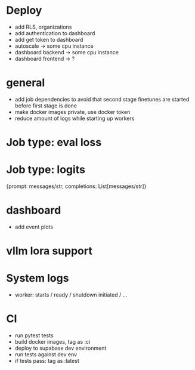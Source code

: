 # Deploy
- add RLS, organizations
- add authentication to dashboard
- add get token to dashboard
- autoscale -> some cpu instance
- dashboard backend -> some cpu instance
- dashboard frontend -> ?

# general
- add job dependencies to avoid that second stage finetunes are started before first stage is done
- make docker images private, use docker token
- reduce amount of logs while starting up workers

# Job type: eval loss

# Job type: logits
{prompt: messages/str, completions: List[messages/str]}

# dashboard
- add event plots

# vllm lora support

# System logs
- worker: starts / ready / shutdown initiated / ...

# CI
- run pytest tests
- build docker images, tag as :ci
- deploy to supabase dev environment
- run tests against dev env
- if tests pass: tag as :latest
